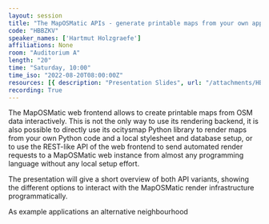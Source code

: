 ```yaml
---
layout: session
title: "The MapOSMatic APIs - generate printable maps from your own application"
code: "HBBZKV"
speaker_names: ['Hartmut Holzgraefe']
affiliations: None
room: "Auditorium A"
length: "20"
time: "Saturday, 10:00"
time_iso: "2022-08-20T08:00:00Z"
resources: [{ description: "Presentation Slides", url: "/attachments/HBBZKV_2022-SOTM-Print-Maps-API.plain_Uya0cD4.pdf" },{ description: "Presentation Handout", url: "/attachments/HBBZKV_2022-SOTM-Print-Maps-API.handout_Lqn71dq.pdf" }]
recording: True
---
```


The MapOSMatic web frontend allows to create printable maps from OSM
data interactively. This is not the only way to use its rendering
backend, it is also possible to directly use its ocitysmap Python
library to render maps from your own Python code and a local
stylesheet and database setup, or to use the REST-like API of the web
frontend to send automated render requests to a MapOSMatic web
instance from almost any programming language without any local setup
effort.

The presentation will give a short overview of both API variants,
showing the different options to interact with the MapOSMatic render
infrastructure programmatically.

As example applications an alternative neighbourhood

